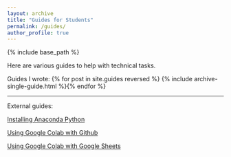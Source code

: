 ```yaml
---
layout: archive
title: "Guides for Students"
permalink: /guides/
author_profile: true
---
```


{% include base_path %}

Here are various guides to help with technical tasks.

Guides I wrote:
{% for post in site.guides reversed %}  {% include archive-single-guide.html %}{% endfor %}

-----

External guides:

[Installing Anaconda Python](https://docs.anaconda.com/anaconda/install/)

[Using Google Colab with Github](https://colab.research.google.com/github/googlecolab/colabtools/blob/master/notebooks/colab-github-demo.ipynb)

[Using Google Colab with Google Sheets](https://colab.research.google.com/notebooks/io.ipynb#scrollTo=sOm9PFrT8mGG)

